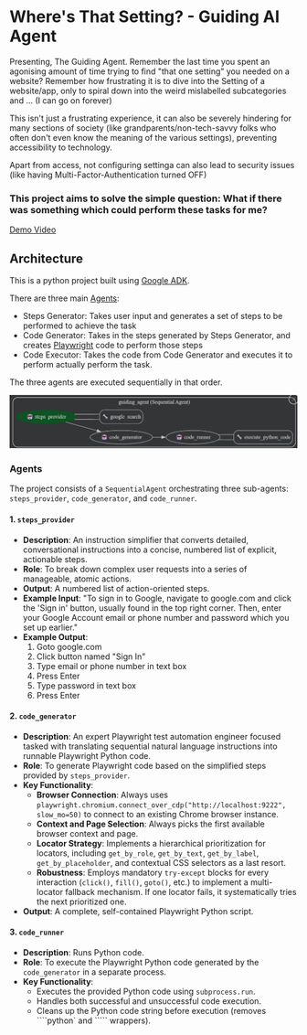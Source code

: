 # Where's That Setting? - Guiding AI Agent
Presenting, The Guiding Agent. 
Remember the last time you spent an agonising amount of time trying to find "that one setting" you needed on a website?
Remember how frustrating it is to dive into the Setting of a website/app, only to spiral down into the weird mislabelled subcategories  and ... (I can go on forever)

This isn't just a frustrating experience, it can also be severely hindering for many sections of society (like grandparents/non-tech-savvy folks who often don't even know the meaning of the various settings), preventing accessibility to technology. 

Apart from access, not configuring settinga can also lead to security issues (like having Multi-Factor-Authentication turned OFF)

### This project aims to solve the simple question: What if there was something which could perform these tasks for me?

[Demo Video](https://drive.google.com/drive/folders/1gXmGczp_DCtwaTUGGmXQRJ-TNimeNQrN?usp=sharing)

## Architecture
This is a python project built using [Google ADK](https://google.github.io/adk-docs/).

There are three main [Agents](https://google.github.io/adk-docs/agents/):
- Steps Generator: Takes user input and generates a set of steps to be performed to achieve the task
- Code Generator: Takes in the steps generated by Steps Generator, and creates [Playwright](https://playwright.dev/) code to perform those steps
- Code Executor: Takes the code from Code Generator and executes it to perform actually perform the task.

The three agents are executed sequentially in that order.

![Image Of Agents](agents.png)

### Agents

The project consists of a `SequentialAgent` orchestrating three sub-agents: `steps_provider`, `code_generator`, and `code_runner`.

#### 1\. `steps_provider`

  * **Description**: An instruction simplifier that converts detailed, conversational instructions into a concise, numbered list of explicit, actionable steps.
  * **Role**: To break down complex user requests into a series of manageable, atomic actions.
  * **Output**: A numbered list of action-oriented steps.
  * **Example Input**: "To sign in to Google, navigate to google.com and click the 'Sign in' button, usually found in the top right corner. Then, enter your Google Account email or phone number and password which you set up earlier."
  * **Example Output**:
    1.  Goto google.com
    2.  Click button named "Sign In"
    3.  Type email or phone number in text box
    4.  Press Enter
    5.  Type password in text box
    6.  Press Enter

#### 2\. `code_generator`

  * **Description**: An expert Playwright test automation engineer focused tasked with translating sequential natural language instructions into runnable Playwright Python code.
  * **Role**: To generate Playwright code based on the simplified steps provided by `steps_provider`.
  * **Key Functionality**:
      * **Browser Connection**: Always uses `playwright.chromium.connect_over_cdp("http://localhost:9222", slow_mo=50)` to connect to an existing Chrome browser instance.
      * **Context and Page Selection**: Always picks the first available browser context and page.
      * **Locator Strategy**: Implements a hierarchical prioritization for locators, including `get_by_role`, `get_by_text`, `get_by_label`, `get_by_placeholder`, and contextual CSS selectors as a last resort.
      * **Robustness**: Employs mandatory `try-except` blocks for every interaction (`click()`, `fill()`, `goto()`, etc.) to implement a multi-locator fallback mechanism. If one locator fails, it systematically tries the next prioritized one.
  * **Output**: A complete, self-contained Playwright Python script.

#### 3\. `code_runner`

  * **Description**: Runs Python code.
  * **Role**: To execute the Playwright Python code generated by the `code_generator` in a separate process.
  * **Key Functionality**:
      * Executes the provided Python code using `subprocess.run`.
      * Handles both successful and unsuccessful code execution.
      * Cleans up the Python code string before execution (removes \`\`\`\`python\` and \`\`\`\`\` wrappers).
